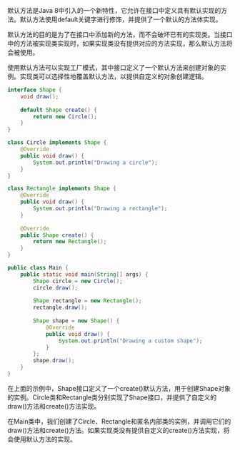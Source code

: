 默认方法是Java 8中引入的一个新特性，它允许在接口中定义具有默认实现的方法。默认方法使用default关键字进行修饰，并提供了一个默认的方法体实现。  
  
默认方法的目的是为了在接口中添加新的方法，而不会破坏已有的实现类。当接口中的方法被实现类实现时，如果实现类没有提供对应的方法实现，那么默认方法将会被使用。  
  
使用默认方法可以实现工厂模式，其中接口定义了一个默认方法来创建对象的实例。实现类可以选择性地覆盖默认方法，以提供自定义的对象创建逻辑。

```java
interface Shape {
    void draw();
    
    default Shape create() {
        return new Circle();
    }
}

class Circle implements Shape {
    @Override
    public void draw() {
        System.out.println("Drawing a circle");
    }
}

class Rectangle implements Shape {
    @Override
    public void draw() {
        System.out.println("Drawing a rectangle");
    }
    
    @Override
    public Shape create() {
        return new Rectangle();
    }
}

public class Main {
    public static void main(String[] args) {
        Shape circle = new Circle();
        circle.draw();
        
        Shape rectangle = new Rectangle();
        rectangle.draw();
        
        Shape shape = new Shape() {
            @Override
            public void draw() {
                System.out.println("Drawing a custom shape");
            }
        };
        shape.draw();
    }
}
```

在上面的示例中，Shape接口定义了一个create()默认方法，用于创建Shape对象的实例。Circle类和Rectangle类分别实现了Shape接口，并提供了自定义的draw()方法和create()方法实现。  
  
在Main类中，我们创建了Circle、Rectangle和匿名内部类的实例，并调用它们的draw()方法和create()方法。如果实现类没有提供自定义的create()方法实现，将会使用默认方法的实现。